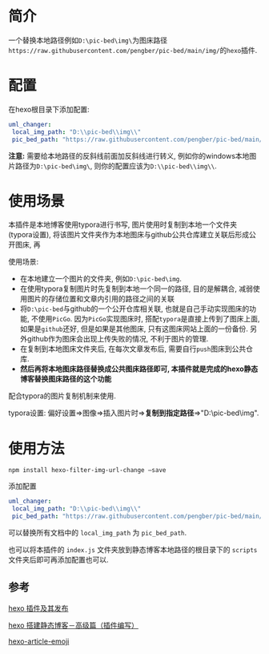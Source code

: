 # 简介

一个替换本地路径例如`D:\pic-bed\img\`为图床路径`https://raw.githubusercontent.com/pengber/pic-bed/main/img/`的`hexo`插件.

# 配置

在hexo根目录下添加配置:

```yml
uml_changer:
 local_img_path: "D:\\pic-bed\\img\\"
 pic_bed_path: "https://raw.githubusercontent.com/pengber/pic-bed/main/img/"
```

**注意:** 需要给本地路径的反斜线前面加反斜线进行转义, 例如你的windows本地图片路径为`D:\pic-bed\img\`, 则你的配置应该为`D:\\pic-bed\\img\\`.

# 使用场景

本插件是本地博客使用typora进行书写, 图片使用时复制到本地一个文件夹(typora设置), 将该图片文件夹作为本地图床与github公共仓库建立关联后形成公开图床, 再

使用场景:

- 在本地建立一个图片的文件夹, 例如`D:\pic-bed\img`.
- 在使用typora复制图片时先复制到本地一个同一的路径, 目的是解耦合, 减弱使用图片的存储位置和文章内引用的路径之间的关联
- 将`D:\pic-bed`与github的一个公开仓库相关联, 也就是自己手动实现图床的功能, 不使用`PicGo`.
  因为`PicGo`实现图床时, 搭配`typora`是直接上传到了图床上面, 如果是`github`还好, 但是如果是其他图床, 只有这图床网站上面的一份备份. 另外github作为图床会出现上传失败的情况, 不利于图片的管理.
- 在复制到本地图床文件夹后, 在每次文章发布后, 需要自行`push`图床到公共仓库.
- **然后再将本地图床路径替换成公共图床路径即可, 本插件就是完成的hexo静态博客替换图床路径的这个功能**

配合typora的图片复制机制来使用.

typora设置: 偏好设置=>图像=>插入图片时=>**复制到指定路径**=>"D:\\pic-bed\\img\".



# 使用方法

`npm install hexo-filter-img-url-change –save`

添加配置

```yml
uml_changer:
 local_img_path: "D:\\pic-bed\\img\\"
 pic_bed_path: "https://raw.githubusercontent.com/pengber/pic-bed/main/img/"
```

可以替换所有文档中的 `local_img_path` 为 `pic_bed_path`.

也可以将本插件的 `index.js` 文件夹放到静态博客本地路径的根目录下的 `scripts`文件夹后即可再添加配置也可以.



## 参考

[hexo 插件及其发布](https://hexo.io/zh-cn/docs/plugins.html)

[hexo 搭建静态博客－高级篇（插件编写）](https://frapples.github.io/articles/2016-09-21-6d0.html)

[hexo-article-emoji](https://github.com/frapples/hexo-article-emoji/blob/master/readme_cn.md)